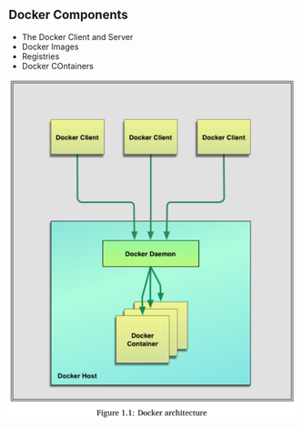 ## Docker Components

- The Docker Client and Server
- Docker Images
- Registries
- Docker COntainers

![Docker Architecture](/images/DockerArch.png "Docker Architecture")